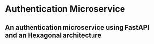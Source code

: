 # Authentication Microservice

## An authentication microservice using FastAPI and an Hexagonal architecture
